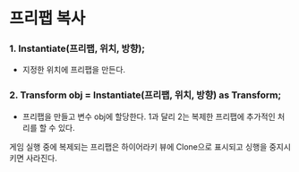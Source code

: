 # 프리팹 복사

### 1. Instantiate(프리팹, 위치, 방향);

 - 지정한 위치에 프리팹을 만든다.

### 2. Transform obj = Instantiate(프리팹, 위치, 방향) as Transform;

 - 프리팹을 만들고 변수 obj에 할당한다. 1과 달리 2는 복제한 프리팹에 추가적인 처리를 할 수 있다.

 게임 실행 중에 복제되는 프리팹은 하이어라키 뷰에 Clone으로 표시되고 싱행을 중지시키면 사라진다.